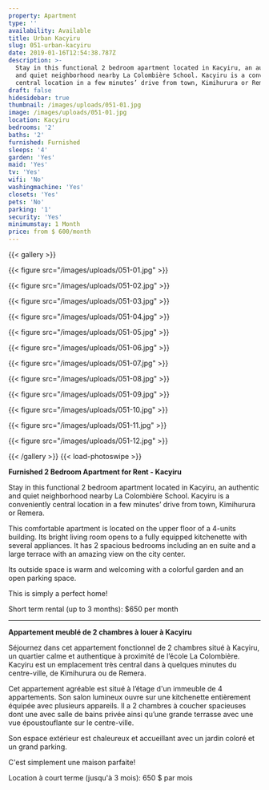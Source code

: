 ```yaml
---
property: Apartment
type: ''
availability: Available
title: Urban Kacyiru
slug: 051-urban-kacyiru
date: 2019-01-16T12:54:38.787Z
description: >-
  Stay in this functional 2 bedroom apartment located in Kacyiru, an authentic
  and quiet neighborhood nearby La Colombière School. Kacyiru is a conveniently
  central location in a few minutes’ drive from town, Kimihurura or Remera. 
draft: false
hidesidebar: true
thumbnail: /images/uploads/051-01.jpg
image: /images/uploads/051-01.jpg
location: Kacyiru
bedrooms: '2'
baths: '2'
furnished: Furnished
sleeps: '4'
garden: 'Yes'
maid: 'Yes'
tv: 'Yes'
wifi: 'No'
washingmachine: 'Yes'
closets: 'Yes'
pets: 'No'
parking: '1'
security: 'Yes'
minimumstay: 1 Month
price: from $ 600/month
---
```

{{< gallery >}} 

{{< figure src="/images/uploads/051-01.jpg" >}} 

{{< figure src="/images/uploads/051-02.jpg" >}}

 {{< figure src="/images/uploads/051-03.jpg" >}} 

{{< figure src="/images/uploads/051-04.jpg" >}}

{{< figure src="/images/uploads/051-05.jpg" >}}

 {{< figure src="/images/uploads/051-06.jpg" >}}

 {{< figure src="/images/uploads/051-07.jpg" >}}

 {{< figure src="/images/uploads/051-08.jpg" >}}

{{< figure src="/images/uploads/051-09.jpg" >}} 

{{< figure src="/images/uploads/051-10.jpg" >}}

 {{< figure src="/images/uploads/051-11.jpg" >}} 

{{< figure src="/images/uploads/051-12.jpg" >}}

 {{< /gallery >}} {{< load-photoswipe >}}

**Furnished 2 Bedroom Apartment for Rent - Kacyiru**

Stay in this functional 2 bedroom apartment located in Kacyiru, an authentic and quiet neighborhood nearby La Colombière School. Kacyiru is a conveniently central location in a few minutes’ drive from town, Kimihurura or Remera. 

This comfortable apartment is located on the upper floor of a 4-units building. Its bright living room opens to a fully equipped kitchenette with several appliances. It has 2 spacious bedrooms including an en suite and a large terrace with an amazing view on the city center.

Its outside space is warm and welcoming with a colorful garden and an open parking space. 

This is simply a perfect home!

Short term rental (up to 3 months): $650 per month

- - -

**Appartement meublé de 2 chambres à louer à Kacyiru**

Séjournez dans cet appartement fonctionnel de 2 chambres situé à Kacyiru, un quartier calme et authentique à proximité de l’école La Colombière. Kacyiru est un emplacement très central dans à quelques minutes du centre-ville, de Kimihurura ou de Remera. 

Cet appartement agréable est situé à l’étage d'un immeuble de 4 appartements. Son salon lumineux ouvre sur une kitchenette entièrement équipée avec plusieurs appareils. Il a 2 chambres à coucher spacieuses dont une avec salle de bains privée ainsi qu’une grande terrasse avec une vue époustouflante sur le centre-ville.

Son espace extérieur est chaleureux et accueillant avec un jardin coloré et un grand parking. 

C'est simplement une maison parfaite!

Location à court terme (jusqu'à 3 mois): 650 $ par mois
